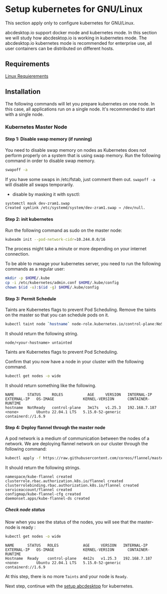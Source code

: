 # Setup kubernetes for GNU/Linux

This section apply only to configure kubernetes for GNU/Linux.
 
abcdesktop.io support docker mode and kubernetes mode. In this section we will study how abcdesktop.io is working in kubernetes mode. The abcdesktop.io kubernetes mode is recommended for enterprise use, all user containers can be distributed on different hosts.

## Requirements

[Linux Requierements](k8slinuxinstallation.md)


## Installation

The following commands will let you prepare kubernetes on one node. In this case, all applications run on a single node.  It's recommended to start with a single node.


### Kubernetes Master Node

#### Step 1: Disable swap memory (if running)

You need to disable swap memory on nodes as Kubernetes does not perform properly on a system that is using swap memory. Run the following command in order to disable swap memory.  

```bash
swapoff -a
```

If you have some swaps in /etc/fstab, just comment them out.
`swapoff -a` will disable all swaps temporarily.

* disable by masking it with sysctl:

```bash
systemctl mask dev-zram1.swap
Created symlink /etc/systemd/system/dev-zram1.swap → /dev/null.
```

#### Step 2: init kubernetes

Run the following command as sudo on the master node:

```bash
kubeadm init --pod-network-cidr=10.244.0.0/16
```

The process might take a minute or more depending on your internet connection.  

To be able to manage your kubernetes server, you need to run the following commands as a regular user:

```bash
mkdir -p $HOME/.kube
cp -i /etc/kubernetes/admin.conf $HOME/.kube/config
chown $(id -u):$(id -g) $HOME/.kube/config
```


#### Step 3: Permit Schedule

Taints are Kubernetes flags to prevent Pod Scheduling. Remove the taints on the master so that you can schedule pods on it.

```bash
kubectl taint node `hostname` node-role.kubernetes.io/control-plane:NoSchedule-
```

It should return the following string.

```
node/<your-hostname> untainted
```
Taints are Kubernetes flags to prevent Pod Scheduling.


Confirm that you now have a node in your cluster with the following command.

```bash
kubectl get nodes -o wide
```

It should return something like the following.

```
NAME      STATUS     ROLES           AGE     VERSION   INTERNAL-IP     EXTERNAL-IP   OS-IMAGE             KERNEL-VERSION      CONTAINER-RUNTIME
hostname  NotReady   control-plane   3m17s   v1.25.3   192.168.7.187   <none>        Ubuntu 22.04.1 LTS   5.15.0-52-generic   containerd://1.6.9
```

#### Step 4: Deploy flannel through the master node

A pod network is a medium of communication between the nodes of a network. We are deploying flannel network on our cluster through the following command:

```bash
kubectl apply -f https://raw.githubusercontent.com/coreos/flannel/master/Documentation/kube-flannel.yml
```

It should return the following strings.

```
namespace/kube-flannel created
clusterrole.rbac.authorization.k8s.io/flannel created
clusterrolebinding.rbac.authorization.k8s.io/flannel created
serviceaccount/flannel created
configmap/kube-flannel-cfg created
daemonset.apps/kube-flannel-ds created
```

##### Check node status

Now when you see the status of the nodes, you will see that the master-node is ready :

```bash
kubectl get nodes -o wide
```

```
NAME      STATUS   ROLES           AGE     VERSION   INTERNAL-IP     EXTERNAL-IP   OS-IMAGE             KERNEL-VERSION      CONTAINER-RUNTIME
Hostname  Ready    control-plane   4m12s   v1.25.3   192.168.7.187   <none>        Ubuntu 22.04.1 LTS   5.15.0-52-generic   containerd://1.6.9
```

At this step, there is no more ```Taints``` and your node is ```Ready```. 

Next step, continue with the [setup abcdesktop](kubernetes_abcdesktop.md) for kubernetes.

